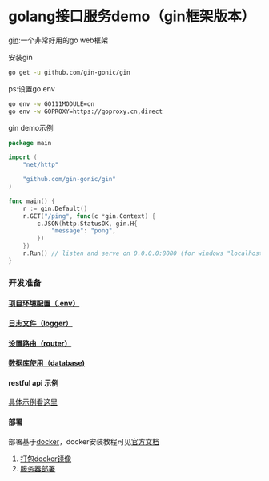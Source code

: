  # golang接口服务demo（gin框架版本）

[gin](https://github.com/gin-gonic/gin):一个非常好用的go web框架

安装gin
```sh
go get -u github.com/gin-gonic/gin
```
ps:设置go env
```sh
go env -w GO111MODULE=on
go env -w GOPROXY=https://goproxy.cn,direct
```

gin demo示例
```go
package main

import (
	"net/http"

	"github.com/gin-gonic/gin"
)

func main() {
	r := gin.Default()
	r.GET("/ping", func(c *gin.Context) {
		c.JSON(http.StatusOK, gin.H{
			"message": "pong",
		})
	})
	r.Run() // listen and serve on 0.0.0.0:8080 (for windows "localhost:8080")
}
```

### 开发准备

#### [项目环境配置（.env）](./docs/env.md)
#### [日志文件（logger）](./docs/log.md)
#### [设置路由（router）](./docs/router.md)
#### [数据库使用（database)](./docs/database.md)

#### restful api 示例

[具体示例看这里](./docs/restful.md)

#### 部署

部署基于[docker](https://www.docker.com/)，docker安装教程可见[官方文档](https://docs.docker.com/get-docker/)

1. [打包docker镜像](./docs/build.md)
2. [服务器部署](./docs/deploy.md)
